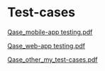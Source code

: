 # Test-cases
[Qase_mobile-app testing.pdf](https://github.com/EvgeniaRazumovskaya/Test-cases/files/13719352/Qase_mobile-app.testing.pdf)

[Qase_web-app testing.pdf](https://github.com/EvgeniaRazumovskaya/Test-cases/files/13719355/Qase_web-app.testing.pdf)

[Qase_other_my_test-cases.pdf](https://github.com/EvgeniaRazumovskaya/Test-cases/files/13719359/Qase_other_my_test-cases.pdf)

